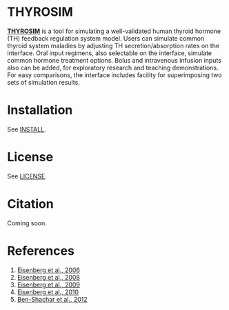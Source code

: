 # **THYROSIM**

**[THYROSIM](http://biocyb1.cs.ucla.edu/thyrosim/)** is a tool for simulating a well-validated human thyroid hormone (TH) feedback regulation system model. Users can simulate common thyroid system maladies by adjusting TH secretion/absorption rates on the interface. Oral input regimens, also selectable on the interface, simulate common hormone treatment options. Bolus and intravenous infusion inputs also can be added, for exploratory research and teaching demonstrations. For easy comparisons, the interface includes facility for superimposing two sets of simulation results.

# **Installation**
See [INSTALL](https://bitbucket.org/DistefanoLab/thyrosim/src/df70a1e192b6bd13a54a4d2efcdd59669ded8802/INSTALL?at=master).

# **License**
See [LICENSE](https://bitbucket.org/DistefanoLab/thyrosim/raw/df70a1e192b6bd13a54a4d2efcdd59669ded8802/License.docx).

# **Citation**
Coming soon.

# **References**
1. [Eisenberg et al., 2006](http://online.liebertpub.com/doi/abs/10.1089/thy.2006.0144) 
2. [Eisenberg et al., 2008](http://online.liebertpub.com/doi/abs/10.1089/thy.2007.0388) 
3. [Eisenberg et al., 2009](http://online.liebertpub.com/doi/abs/10.1089/thy.2008.0148) 
4. [Eisenberg et al., 2010](http://online.liebertpub.com/doi/abs/10.1089/thy.2009.0349) 
5. [Ben-Shachar et al., 2012](http://online.liebertpub.com/doi/abs/10.1089/thy.2011.0355)